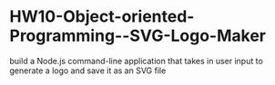 # HW10-Object-oriented-Programming--SVG-Logo-Maker
build a Node.js command-line application that takes in user input to generate a logo and save it as an SVG file
